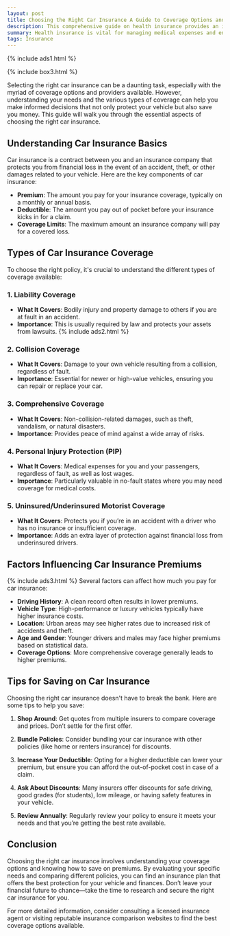 ```yaml
---
layout: post
title: Choosing the Right Car Insurance A Guide to Coverage Options and Savings
description: This comprehensive guide on health insurance provides an in-depth look at various coverage options and benefits available to consumers. It explains essential terms, the types of health insurance plans (such as HMO, PPO, EPO, POS, and HDHP), and the key services typically covered. Additionally, it highlights the benefits of having health insurance, including financial protection, access to care, preventive services, and peace of mind. The guide aims to equip readers with the knowledge needed to make informed decisions about their health insurance choices.
summary: Health insurance is vital for managing medical expenses and ensuring access to necessary healthcare services. This guide explores essential concepts like premiums, deductibles, and the types of plans available, including HMO, PPO, EPO, POS, and HDHP. It outlines common coverage options, such as preventive care, emergency services, and mental health support. By understanding these elements, individuals can choose the right plan that fits their healthcare needs and budget, ultimately providing financial protection and peace of mind.
tags: Insurance
---
```


{% include ads1.html %}

{% include box3.html %}

Selecting the right car insurance can be a daunting task, especially with the myriad of coverage options and providers available. However, understanding your needs and the various types of coverage can help you make informed decisions that not only protect your vehicle but also save you money. This guide will walk you through the essential aspects of choosing the right car insurance.

## Understanding Car Insurance Basics

Car insurance is a contract between you and an insurance company that protects you from financial loss in the event of an accident, theft, or other damages related to your vehicle. Here are the key components of car insurance:

- **Premium**: The amount you pay for your insurance coverage, typically on a monthly or annual basis.
- **Deductible**: The amount you pay out of pocket before your insurance kicks in for a claim.
- **Coverage Limits**: The maximum amount an insurance company will pay for a covered loss.

## Types of Car Insurance Coverage

To choose the right policy, it's crucial to understand the different types of coverage available:

### 1. Liability Coverage

- **What It Covers**: Bodily injury and property damage to others if you are at fault in an accident.
- **Importance**: This is usually required by law and protects your assets from lawsuits.
{% include ads2.html %}
### 2. Collision Coverage

- **What It Covers**: Damage to your own vehicle resulting from a collision, regardless of fault.
- **Importance**: Essential for newer or high-value vehicles, ensuring you can repair or replace your car.

### 3. Comprehensive Coverage

- **What It Covers**: Non-collision-related damages, such as theft, vandalism, or natural disasters.
- **Importance**: Provides peace of mind against a wide array of risks.

### 4. Personal Injury Protection (PIP)

- **What It Covers**: Medical expenses for you and your passengers, regardless of fault, as well as lost wages.
- **Importance**: Particularly valuable in no-fault states where you may need coverage for medical costs.

### 5. Uninsured/Underinsured Motorist Coverage

- **What It Covers**: Protects you if you’re in an accident with a driver who has no insurance or insufficient coverage.
- **Importance**: Adds an extra layer of protection against financial loss from underinsured drivers.

## Factors Influencing Car Insurance Premiums
{% include ads3.html %}
Several factors can affect how much you pay for car insurance:

- **Driving History**: A clean record often results in lower premiums.
- **Vehicle Type**: High-performance or luxury vehicles typically have higher insurance costs.
- **Location**: Urban areas may see higher rates due to increased risk of accidents and theft.
- **Age and Gender**: Younger drivers and males may face higher premiums based on statistical data.
- **Coverage Options**: More comprehensive coverage generally leads to higher premiums.

## Tips for Saving on Car Insurance

Choosing the right car insurance doesn't have to break the bank. Here are some tips to help you save:

1. **Shop Around**: Get quotes from multiple insurers to compare coverage and prices. Don’t settle for the first offer.
  
2. **Bundle Policies**: Consider bundling your car insurance with other policies (like home or renters insurance) for discounts.

3. **Increase Your Deductible**: Opting for a higher deductible can lower your premium, but ensure you can afford the out-of-pocket cost in case of a claim.

4. **Ask About Discounts**: Many insurers offer discounts for safe driving, good grades (for students), low mileage, or having safety features in your vehicle.

5. **Review Annually**: Regularly review your policy to ensure it meets your needs and that you’re getting the best rate available.

## Conclusion

Choosing the right car insurance involves understanding your coverage options and knowing how to save on premiums. By evaluating your specific needs and comparing different policies, you can find an insurance plan that offers the best protection for your vehicle and finances. Don’t leave your financial future to chance—take the time to research and secure the right car insurance for you.

For more detailed information, consider consulting a licensed insurance agent or visiting reputable insurance comparison websites to find the best coverage options available.
